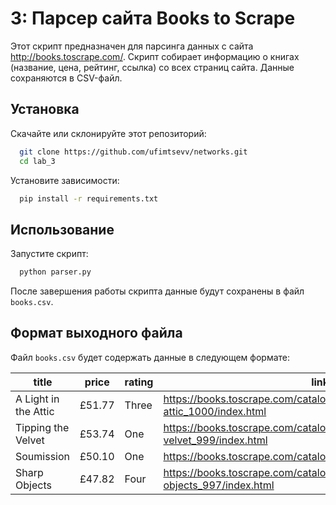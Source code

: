 # 3: Парсер сайта Books to Scrape

Этот скрипт предназначен для парсинга данных с сайта http://books.toscrape.com/. Скрипт собирает информацию о книгах (название, цена, рейтинг, ссылка) со всех страниц сайта. Данные сохраняются в CSV-файл.

## Установка

Скачайте или склонируйте этот репозиторий:

```bash
  git clone https://github.com/ufimtsevv/networks.git
  cd lab_3
```
Установите зависимости:

```bash
  pip install -r requirements.txt
```

## Использование

Запустите скрипт:

```bash
  python parser.py
```

После завершения работы скрипта данные будут сохранены в файл `books.csv`.

## Формат выходного файла

Файл `books.csv` будет содержать данные в следующем формате:

| title | price | rating | link |
| ------- | --- | --- | ---------- |
| A Light in the Attic | £51.77 | Three | https://books.toscrape.com/catalogue/a-light-in-the-attic_1000/index.html |
| Tipping the Velvet | £53.74 | One | https://books.toscrape.com/catalogue/tipping-the-velvet_999/index.html |
| Soumission | £50.10 | One | https://books.toscrape.com/catalogue/soumission_998/index.html |
| Sharp Objects | £47.82 | Four | https://books.toscrape.com/catalogue/sharp-objects_997/index.html |